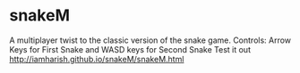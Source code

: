 # snakeM
A multiplayer twist to the classic version of the snake game.
Controls: Arrow Keys for First Snake and WASD keys for Second Snake
Test it out http://iamharish.github.io/snakeM/snakeM.html
